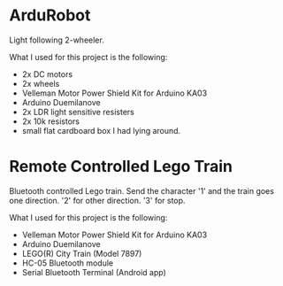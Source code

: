 # ArduRobot
Light following 2-wheeler.

What I used for this project is the following:
 - 2x DC motors
 - 2x wheels
 - Velleman Motor Power Shield Kit for Arduino KA03
 - Arduino Duemilanove
 - 2x LDR light sensitive resisters
 - 2x 10k resistors
 - small flat cardboard box I had lying around.

# Remote Controlled Lego Train
Bluetooth controlled Lego train.
Send the character '1' and the train goes one direction. '2' for other direction. '3' for stop.

What I used for this project is the following:
 - Velleman Motor Power Shield Kit for Arduino KA03
 - Arduino Duemilanove
 - LEGO(R) City Train (Model 7897)
 - HC-05 Bluetooth module
 - Serial Bluetooth Terminal (Android app)

